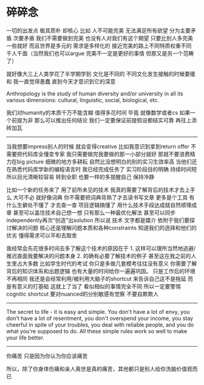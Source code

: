 # 碎碎念

一切的出发点 极其质朴 却核心 比如 人不可能完美 无法满足所有欲望 分为主要矛盾 次要矛盾 我们不需要做到完美 也没有人对我们有这个期望 只要比别人多完美一些就好 而且世界是多元的 需求是多样化的 接近完美的路上不同特质权重不同 千人千面（当然我们也可以argue 完美不一定是更好的事情 但那又是另一个范畴了）

就好像大三上人类学花了半学期学到 文化是不同的 不同文化发生接触的时候要缓和 我一直觉得愚蠢 直到今天才意识到它的深意

Anthropology is the study of human diversity and/or university in all its various dimensions: cultural, linguistic, social, biological, etc.

我们对humanity的本质千万不能含糊 值得多花时间 毕竟 就像数学或者cs 如果一个前提为非 那么可以推出任何结论 我们一定要保证前提假设都结实可靠 再往上添砖加瓦

---

当我想要impress别人的时候 就会变得creative 比如我意识到拿到return offer 不需要把代码库全懂变专家 我只需要做完我要做的那一小部分就好 那就不要浪费精力在big picture 细微的地方多耕耘 自然比没想明白的别的实习生效率高 当他们还在熟悉代码库学新的编程语言时 我已经完成任务了 实习阶段目的明确 持续时间短 所以目光清晰较容易 转到全职 也要一样的多提醒自己 保持冷静 

比如一个新的任务来了 用了前所未见的技术 我真的需要了解背后的技术才去上手么 大可不必 就好像词典 你不需要把词典背熟了才去读书写文章 更多是个工具 有什么生僻处不懂了 才去查一查 项目逻辑搞懂了 用什么技术手段达成就自然顺理成章 甚至可以盖住技术自己想一想 只有那么一种最优化解法 甚至可以同步independently再次“创造”出solution 所以说 技术 文字都是媒介 依附于我们要探讨解决的问题 核心还是理解问题本质和各种constraints 知道我们的选择和他们的优劣 懂得需求可以平和去取舍

我经常会先花很多时间去多了解这个技术的原因在于 1. 这样可以理所当然地逃避/推迟直面我要解决的问题本身 2. 的确有必要了解技术的例子 甚至这在我之前的人生里占大多数 比如学生时代的考试 你只是多做几套模考往往没有意义 你需要了解背后的知识体系和出题逻辑 也有大量的时间给你一遍遍巩固。 只是工作后的环境不再相同 我还是会经常利用/被利用大脑子的shortcut 来告诉自己这不是拖延 而是有意义的打基础 这就上了当了 看似相似的事情完全不同 所以一定要警惕cognitic shortcut 要对nuanced的分别敏感有觉察 不要自欺欺人

---

The secret to life - it is easy and simple. You don't have a lot of envy, you don't have a lot of resentment, you don't overspend your income, you stay cheerful in spite of your troubles, you deal with reliable people, and you do what you're supposed to do. All these simple rules work so well to make your life better.

---

你痛苦 只是因为你认为你应该痛苦

所以，除了你身体伤痛和亲人离世是真的痛苦，其他都只是别人给你洗脑价值观而已